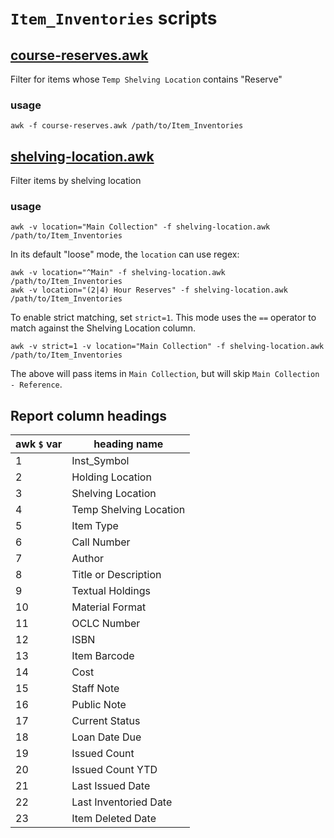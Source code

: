 # `Item_Inventories` scripts

## [course-reserves.awk][cr]

Filter for items whose `Temp Shelving Location` contains "Reserve"

### usage

    awk -f course-reserves.awk /path/to/Item_Inventories


## [shelving-location.awk][sl]

Filter items by shelving location

### usage

    awk -v location="Main Collection" -f shelving-location.awk /path/to/Item_Inventories

In its default "loose" mode, the `location` can use regex:

    awk -v location="^Main" -f shelving-location.awk /path/to/Item_Inventories
    awk -v location="(2|4) Hour Reserves" -f shelving-location.awk /path/to/Item_Inventories

To enable strict matching, set `strict=1`. This mode uses the `==` operator to
match against the Shelving Location column.

    awk -v strict=1 -v location="Main Collection" -f shelving-location.awk /path/to/Item_Inventories

The above will pass items in `Main Collection`, but will skip `Main Collection - Reference`.

[cr]: ./course-reserves.awk
[sl]: ./shelving-location.awk



## Report column headings

awk `$` var | heading name
------------|-------------
1           | Inst_Symbol
2           | Holding Location
3           | Shelving Location
4           | Temp Shelving Location
5           | Item Type
6           | Call Number
7           | Author
8           | Title or Description
9           | Textual Holdings
10          | Material Format
11          | OCLC Number
12          | ISBN
13          | Item Barcode
14          | Cost
15          | Staff Note
16          | Public Note
17          | Current Status
18          | Loan Date Due
19          | Issued Count
20          | Issued Count YTD
21          | Last Issued Date
22          | Last Inventoried Date
23          | Item Deleted Date

